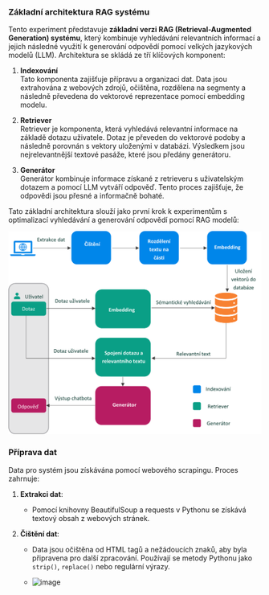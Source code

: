 ### Základní architektura RAG systému

Tento experiment představuje **základní verzi RAG (Retrieval-Augmented Generation) systému**, který kombinuje vyhledávání relevantních informací a jejich následné využití k generování odpovědí pomocí velkých jazykových modelů (LLM). Architektura se skládá ze tří klíčových komponent:

1. **Indexování**  
   Tato komponenta zajišťuje přípravu a organizaci dat. Data jsou extrahována z webových zdrojů, očištěna, rozdělena na segmenty a následně převedena do vektorové reprezentace pomocí embedding modelu.

2. **Retriever**  
   Retriever je komponenta, která vyhledává relevantní informace na základě dotazu uživatele. Dotaz je převeden do vektorové podoby a následně porovnán s vektory uloženými v databázi. Výsledkem jsou nejrelevantnější textové pasáže, které jsou předány generátoru.

3. **Generátor**  
   Generátor kombinuje informace získané z retrieveru s uživatelským dotazem a pomocí LLM vytváří odpověď. Tento proces zajišťuje, že odpovědi jsou přesné a informačně bohaté.

Tato základní architektura slouží jako první krok k experimentům s optimalizací vyhledávání a generování odpovědí pomocí RAG modelů:

![Architecture Experiment 1](./arch_exp1.png)

### Příprava dat

Data pro systém jsou získávána pomocí webového scrapingu. Proces zahrnuje:

1. **Extrakci dat**:  
   - Pomocí knihovny BeautifulSoup a requests v Pythonu se získává textový obsah z webových stránek.

2. **Čištění dat**:  
   - Data jsou očištěna od HTML tagů a nežádoucích znaků, aby byla připravena pro další zpracování. Používají se metody Pythonu jako `strip()`, `replace()` nebo regulární výrazy.
  
   - ![image](https://github.com/user-attachments/assets/c69ce3b0-e5a4-42f5-857d-9ca3615b05b6)

